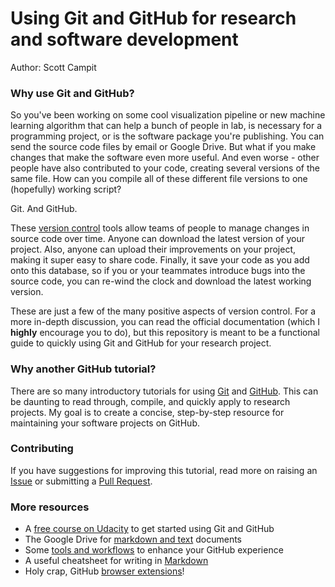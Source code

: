 # Using Git and GitHub for research and software development
Author: Scott Campit

### Why use Git and GitHub?
So you've been working on some cool visualization pipeline or new machine learning algorithm that can help a bunch of people in lab, is necessary for a programming project, or is the software package you're publishing. You can send the source code files by email or Google Drive. But what if you make changes that make the software even more useful. And even worse - other people have also contributed to your code, creating several versions of the same file. How can you compile all of these different file versions to one (hopefully) working script? 

Git. And GitHub.

These [version control](https://www.atlassian.com/git/tutorials/what-is-version-control) tools allow teams of people to manage changes in source code over time. Anyone can download the latest version of your project. Also, anyone can upload their improvements on your project, making it super easy to share code. Finally, it save your code as you add onto this database, so if you or your teammates introduce bugs into the source code, you can re-wind the clock and download the latest working version. 

These are just a few of the many positive aspects of version control. For a more in-depth discussion, you can read the official documentation (which I **highly** encourage you to do), but this repository is meant to be a functional guide to quickly using Git and GitHub for your research project.

### Why another GitHub tutorial?
There are so many introductory tutorials for using [Git](https://git-scm.com/docs) and [GitHub](https://guides.github.com/activities/hello-world/). This can be daunting to read through, compile, and quickly apply to research projects. My goal is to create a concise, step-by-step resource for maintaining your software projects on GitHub.

### Contributing
If you have suggestions for improving this tutorial, read more on raising an [Issue](https://guides.github.com/features/issues/) or submitting a [Pull Request](https://help.github.com/en/articles/about-pull-requests).

### More resources
  * A [free course on Udacity](https://www.udacity.com/course/how-to-use-git-and-github--ud775) to get started using Git and GitHub
  * The Google Drive for [markdown and text](https://stackedit.io/) documents
  * Some [tools and workflows](https://hackernoon.com/15-tips-to-enhance-your-github-flow-6af7ceb0d8a3) to enhance your GitHub experience
  * A useful cheatsheet for writing in [Markdown](https://github.com/adam-p/markdown-here/wiki/Markdown-Cheatsheet)
  * Holy crap, GitHub [browser extensions](https://github.com/collections/github-browser-extensions)!
  
  
